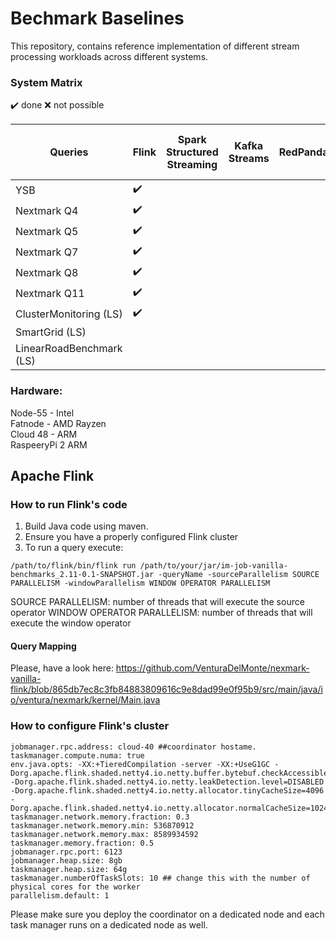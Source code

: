 # Bechmark Baselines

This repository, contains reference implementation of different stream processing workloads across different systems.

### System Matrix

:heavy_check_mark: done
:x: not possible

| Queries  | Flink | Spark Structured Streaming | Kafka Streams | RedPanda | Timly Dataflow | Light Saber | Google Dataflow | Microsoft Stream Insighes / Trill | 
| ------------- | ------------- |------------- |------------- |------------- |------------- |------------- |------------- |------------- |
| YSB  | :heavy_check_mark: | | | | | | |
| Nextmark Q4  |  :heavy_check_mark: | | | | | | |
| Nextmark Q5  | :heavy_check_mark:  | | | | | | |
| Nextmark Q7  | :heavy_check_mark:  | | | | | | |
| Nextmark Q8  | :heavy_check_mark:  | | | | | | |
| Nextmark Q11  | :heavy_check_mark:  | | | | | | |
| ClusterMonitoring (LS)  | :heavy_check_mark:  | | | | | | |
| SmartGrid (LS)  |   | | | | | | |
| LinearRoadBenchmark (LS)  |   | | | | | | |

### Hardware:

Node-55 - Intel   
Fatnode - AMD Rayzen   
Cloud 48 - ARM   
RaspeeryPi 2 ARM

## Apache Flink

### How to run Flink's code

1. Build Java code using maven.
2. Ensure you have a properly configured Flink cluster
3. To run a query execute:

```
/path/to/flink/bin/flink run /path/to/your/jar/im-job-vanilla-benchmarks_2.11-0.1-SNAPSHOT.jar -queryName -sourceParallelism SOURCE PARALLELISM -windowParallelism WINDOW OPERATOR PARALLELISM
```

SOURCE PARALLELISM: number of threads that will execute the source operator
WINDOW OPERATOR PARALLELISM: number of threads that will execute the window operator 


#### Query Mapping

Please, have a look here: https://github.com/VenturaDelMonte/nexmark-vanilla-flink/blob/865db7ec8c3fb84883809616c9e8dad99e0f95b9/src/main/java/io/ventura/nexmark/kernel/Main.java


### How to configure Flink's cluster


```
jobmanager.rpc.address: cloud-40 ##coordinator hostame. 
taskmanager.compute.numa: true
env.java.opts: -XX:+TieredCompilation -server -XX:+UseG1GC -Dorg.apache.flink.shaded.netty4.io.netty.buffer.bytebuf.checkAccessible=false -Dorg.apache.flink.shaded.netty4.io.netty.leakDetection.level=DISABLED -Dorg.apache.flink.shaded.netty4.io.netty.allocator.tinyCacheSize=4096 -Dorg.apache.flink.shaded.netty4.io.netty.allocator.normalCacheSize=1024
taskmanager.network.memory.fraction: 0.3
taskmanager.network.memory.min: 536870912
taskmanager.network.memory.max: 8589934592
taskmanager.memory.fraction: 0.5
jobmanager.rpc.port: 6123
jobmanager.heap.size: 8gb
taskmanager.heap.size: 64g
taskmanager.numberOfTaskSlots: 10 ## change this with the number of physical cores for the worker
parallelism.default: 1
```

Please make sure you deploy the coordinator on a dedicated node and each task manager runs on a dedicated node as well.
